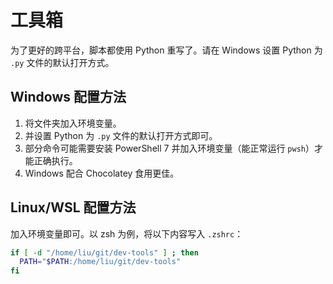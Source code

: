 # 工具箱

为了更好的跨平台，脚本都使用 Python 重写了。请在 Windows 设置 Python 为 `.py` 文件的默认打开方式。

## Windows 配置方法

1. 将文件夹加入环境变量。
2. 并设置 Python 为 `.py` 文件的默认打开方式即可。 
3. 部分命令可能需要安装 PowerShell 7 并加入环境变量（能正常运行 `pwsh`）才能正确执行。
4. Windows 配合 Chocolatey 食用更佳。

## Linux/WSL 配置方法

加入环境变量即可。以 zsh 为例，将以下内容写入 `.zshrc`：

```sh
if [ -d "/home/liu/git/dev-tools" ] ; then
  PATH="$PATH:/home/liu/git/dev-tools"
fi
```